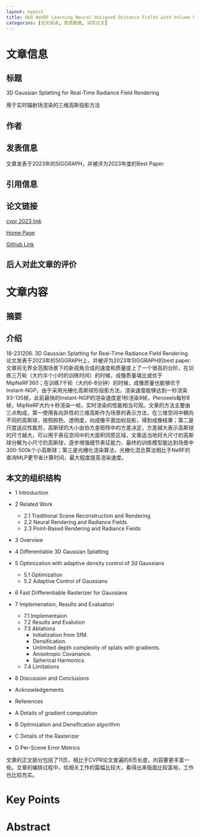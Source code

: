 ```yaml
---
layout: mypost
title: 060 NeUDF Learning Neural Unsigned Distance Fields with Volume Rendering
categories: [论文阅读, 表面重建, 读完论文]
---
```



# 文章信息

## 标题

3D Gaussian Splatting for Real-Time Radiance Field Rendering

用于实时辐射场渲染的三维高斯投影方法

## 作者



## 发表信息

文章发表于2023年的SIGGRAPH，并被评为2023年度的Best Paper.


## 引用信息


## 论文链接

[cvpr 2023 link](https://openaccess.thecvf.com/content/CVPR2023/html/Liu_NeUDF_Leaning_Neural_Unsigned_Distance_Fields_With_Volume_Rendering_CVPR_2023_paper.html)

[Home Page](http://geometrylearning.com/neudf/)

[Github Link](https://github.com/IGLICT/NeUDF)

## 后人对此文章的评价


# 文章内容

## 摘要

> 

## 介绍

​18-231206. 3D Gaussian Splatting for Real-Time Radiance Field Rendering. 论文发表于2023年的SIGGRAPH上，并被评为2023年SIGGRAPH的best paper. 文章将无界全范围场景下的新视角合成的速度和质量提上了一个很高的台阶，在训练三万轮（大约半个小时的训练时间）的时候，成像质量堪比或优于MipNeRF360；在训练7千轮（大约6-8分钟）的时候，成像质量也能够优于Instant-NGP。由于采用光栅化高斯球形投影方法，渲染速度能够达到一秒渲染93-135帧，此前最快的Instant-NGP的渲染速度是1秒渲染9帧，Plenoxels每秒8帧，MipNeRF大约十秒渲染一帧，实时渲染的性能相当可观。文章的方法主要由三点构成，第一使用各向异性的三维高斯作为场景的表示方法，在三维空间中朝向不同的高斯球，按照颜色、透明度，向成像平面加权投影，得到成像结果；第二是尺度适应性裁剪，高斯球的大小由协方差矩阵中的方差决定，方差越大表示高斯球的尺寸越大，可以用于表征空间中的大面积同质区域，文章适当地将大尺寸的高斯球分解为小尺寸的高斯球，逐步增强细节表征能力，最终的训练模型能达到场景中300-500k个小高斯球；第三是光栅化渲染算法，光栅化混合算法相比于NeRF的查询MLP更节省计算时间，最大程度提高渲染速度。

## 本文的组织结构


- 1 Introduction
- 2 Related Work
  - 2.1 Traditional Scene Reconstruction and Rendering
  - 2.2 Neural Rendering and Radiance Fields
  - 2.3 Point-Based Rendering and Radiance Fields
- 3 Overview
- 4 Differentiable 3D Gaussian Splatting
- 5 Optimization with adaptive density control of 3d Gaussians
  - 5.1 Optimization
  - 5.2 Adaptive Control of Gaussians
- 6 Fast Diifferentiable Rasterizer for Gaussians
- 7 Implemenation, Results and Evaluation
  - 7.1 Implementaion
  - 7.2 Results and Evalution
  - 7.3 Ablations
    - Initialization from SfM. 
    - Densification.
    - Unlimited depth complexity of splats with gradients. 
    - Anisotropic Covariance. 
    - Spherical Harmonics.
  - 7.4 Limitations
- 8 Discussion and Conclusions
- Acknowledgements
- References

- A Details of gradient computation
- B Optimization and Densification algorithm
- C Details of the Rasterizer
- D Per-Scene Error Metrics

文章的正文部分包括了11页，相比于CVPR论文普遍的8页长度，内容要更丰富一些。文章的编排过程中，给相关工作的篇幅比较大，看得出来版面比较富裕，工作也比较充实。


# Key Points

# Abstract 


